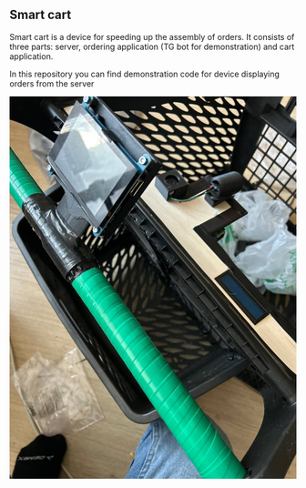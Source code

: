 ## Smart cart
Smart cart is a device for speeding up the assembly of orders. It consists of three parts: server, ordering application (TG bot for demonstration) and cart application.

In this repository you can find demonstration code for device displaying orders from the server

![](https://github.com/Gugush284/Smart-Cart/blob/89dc21c2b31b22cdab51753f2951cc3f57a45390/IMG_20240608_193601_053.jpg)
